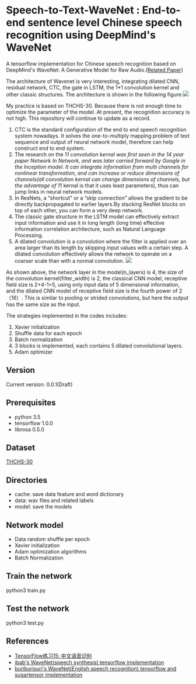 # Speech-to-Text-WaveNet : End-to-end sentence level Chinese speech recognition using DeepMind's WaveNet
A tensorflow implementation for Chinese speech recognition based on DeepMind's WaveNet: A Generative Model for Raw Audio.([Related Paper](https://arxiv.org/pdf/1609.03499.pdf))

The architecture of Wavenet is very interesting, integrating dilated CNN, residual network, CTC, the gate in LSTM, the 1*1 convolution kernel and other classic structures. The architecture is shown in the following figure:![](https://raw.githubusercontent.com/buriburisuri/speech-to-text-wavenet/master/png/architecture.png)

My practice is based on THCHS-30. Because there is not enough time to optimize the parameter of the model. At present, the recognition accuracy is not high. This repository will continue to update as a record.
1. CTC is the standard configuration of the end to end speech recognition system nowadays. It solves the one-to-multiply mapping problem of text sequence and output of neural network model, therefore can help construct end to end system.
2. The research on the 1*1 convolution kernal was first seen in the 14 year paper *Network In Network*, and was later carried forward by Google in the Inception model. It can integrate information from multi channels for nonlinear transformation, and can increase or reduce dimensions of channels(all convolution kernal can change dimensions of channels, but the advantage of 1*1 kernal is that it uses least parameters), thus can jump links in neural network models.
3. In ResNets, a “shortcut” or a “skip connection” allows the gradient to be directly backpropagated to earlier layers.By stacking ResNet blocks on top of each other, you can form a very deep network.
4. The classic gate structure in the LSTM model can effectively extract input information and use it in long length (long time) effective information correlation architecture, such as Natural Language Processing.
5. A dilated convolution is a convolution where the filter is applied over an area larger than its length by skipping input values with a certain step. A dilated convolution effectively allows the network to operate on a coarser scale than with a normal convolution.
![](https://pic2.zhimg.com/80/v2-8a926dcbef74c1637eeb63840dccc8e9_hd.jpg)

As shown above, the network layer in the model(n_layers) is 4, the size of the convolution kernel(filter_width) is 2, the classical CNN model, receptive field size is 2+4-1=5, using only input data of 5 dimensional information, and the dilated CNN model of receptive field size is the fourth power of 2（16）. This is similar to pooling or strided convolutions, but here the output has the same size as the input.

The strategies implemented in the codes includes:
1. Xavier initialization
2. Shuffle data for each epoch
3. Batch normalization
4. 3 blocks is implemented, each contains 5 dilated convolutional layers.
4. Adam optimizer

## Version
Current version: 0.0.1(Draft)
## Prerequisites
- python 3.5
- tensorflow 1.0.0
- librosa 0.5.0
## Dataset
[THCHS-30](http://www.openslr.org/18/)
## Directories
- cache: save data feature and word dictionary
- data: wav files and related labels
- model: save the models
## Network model
- Data random shuffle per epoch
- Xavier initialization
- Adam optimization algorithms
- Batch Normalization
## Train the network
python3 train.py
## Test the network
python3 test.py
## References
- [TensorFlow练习15: 中文语音识别](http://blog.topspeedsnail.com/archives/10696#more-10696)
- [ibab's WaveNet(speech synthesis) tensorflow implementation](https://github.com/ibab/tensorflow-wavenet)
- [buriburisuri's WaveNet(English speech recognition) tensorflow and sugartensor implementation](https://github.com/buriburisuri/speech-to-text-wavenet#version)
